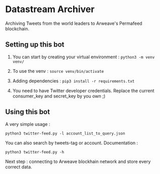 # Datastream Archiver

Archiving Tweets from the world leaders to Arweave's Permafeed blockchain.

## Setting up this bot

1. You can start by creating your virtual environment : `python3 -m venv venv/`

2. To use the venv : `source venv/bin/activate`

3. Adding dependencies : `pip3 install -r requirements.txt`

4. You need to have Twitter developer credentials. Replace the current consumer_key and secret_key by you own ;)

## Using this bot

A very simple usage :

    python3 twitter-feed.py -l account_list_to_query.json

You can also search by tweets-tag or account. Documentation :

    python3 twitter-feed.py -h

Next step : connecting to Arweave blockhain network and store every correct data.
